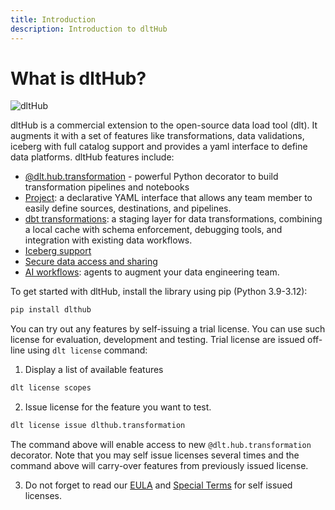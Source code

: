 ```yaml
---
title: Introduction
description: Introduction to dltHub
---
```


# What is dltHub?

![dltHub](/img/slot-machine-gif.gif)

dltHub is a commercial extension to the open-source data load tool (dlt). It augments it with a set of features like transformations, data validations,
iceberg with full catalog support and provides a yaml interface to define data platforms. dltHub features include:

- [@dlt.hub.transformation](features/transformations/index.md) - powerful Python decorator to build transformation pipelines and notebooks
- [Project](features/projects.md): a declarative YAML interface that allows any team member to easily define sources, destinations, and pipelines.
- [dbt transformations](features/transformations/dbt-transformations.md): a staging layer for data transformations, combining a local cache with schema enforcement, debugging tools, and integration with existing data workflows.
- [Iceberg support](ecosystem/iceberg.md)
- [Secure data access and sharing](features/data-access.md)
- [AI workflows](features/ai.md): agents to augment your data engineering team.

To get started with dltHub, install the library using pip (Python 3.9-3.12):

```sh
pip install dlthub
```

You can try out any features by self-issuing a trial license. You can use such license for evaluation, development and testing.
Trial license are issued off-line using `dlt license` command:

1. Display a list of available features
```sh
dlt license scopes
```

2. Issue license for the feature you want to test.

```sh
dlt license issue dlthub.transformation
```

The command above will enable access to new `@dlt.hub.transformation` decorator. Note that you may
self issue licenses several times and the command above will carry-over features from previously issued license.

3. Do not forget to read our [EULA](EULA.md) and [Special Terms](EULA.md#specific-terms-for-the-self-issued-trial-license-self-issued-trial-terms)
for self issued licenses.
